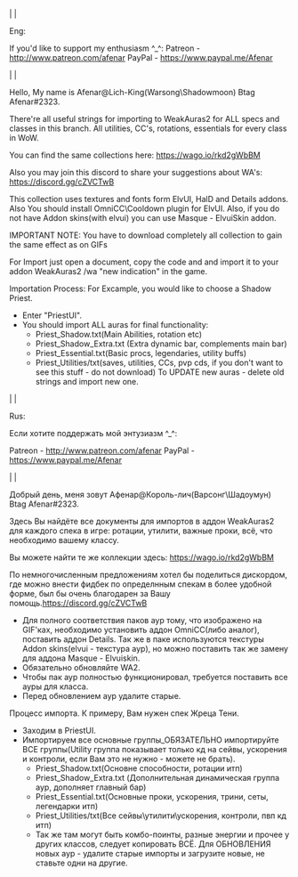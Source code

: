 ﻿|
|

Eng:

If you'd like to support my enthusiasm ^_^:
Patreon - http://www.patreon.com/afenar
PayPal - https://www.paypal.me/Afenar

|
|

Hello, My name is Afenar@Lich-King(Warsong\Shadowmoon) Btag Afenar#2323.

There're all useful strings for importing to WeakAuras2 for ALL specs and classes in this branch. All utilities, CC's,
rotations, essentials for every class in WoW.

You can find the same collections here: https://wago.io/rkd2gWbBM

Also you may join this discord to share your suggestions about WA's: https://discord.gg/cZVCTwB

This collection uses textures and fonts form ElvUI, HalD and Details addons. Also You should install OmniCC\Cooldown plugin for ElvUI. Also, if you do not have Addon skins(with elvui) you can use Masque - ElvuiSkin addon.

IMPORTANT NOTE: You have to download completely all collection to gain the same effect as on GIFs

For Import just open a document, copy the code and and import it to your addon WeakAuras2 /wa "new indication"  in the game.

Importation Process:
For Excample, you would like to choose a Shadow Priest.
- Enter "PriestUI".
- You should import ALL auras for final functionality:
	- Priest_Shadow.txt(Main Abilities, rotation etc)
	- Priest_Shadow_Extra.txt (Extra dynamic bar, complements main bar)
	- Priest_Essential.txt(Basic procs, legendaries, utility buffs)
	- Priest_Utilities/txt(saves, utilities, CCs, pvp cds, if you don't want to see this stuff - do not download)
To UPDATE new auras - delete old strings and import new one.

|
|

Rus:

Если хотите поддержать мой энтузиазм ^_^:

Patreon - http://www.patreon.com/afenar
PayPal - https://www.paypal.me/Afenar


|
|

Добрый день, меня зовут Афенар@Король-лич(Варсонг\Шадоумун) Btag Afenar#2323.

Здесь Вы найдёте все документы для импортов в аддон WeakAuras2 для каждого спека в игре: ротации, утилити, важные проки, всё, что необходимо вашему классу.

Вы можете найти те же коллекции здесь: https://wago.io/rkd2gWbBM

По немногочисленным предложениям хотел бы поделиться дискордом, где можно внести фидбек по определнным спекам в более удобной форме, был бы очень благодарен за Вашу помощь.https://discord.gg/cZVCTwB

- Для полного соответствия паков аур тому, что изображено на GIF'ках, необходимо установить аддон OmniCC(либо аналог), поставить аддон Details. Так же в паке используются текстуры Addon skins(elvui - текстура аур), но можно поставить так же замену для аддона Masque - Elvuiskin.
- Обязательно обновляйте WA2.
- Чтобы пак аур полностью функционировал, требуется поставить все ауры для класса.
- Перед обновлением аур удалите старые.
	
Процесс импорта.
К примеру, Вам нужен спек Жреца Тени. 
- Заходим в PriestUI.
- Импортируем все основные группы_ОБЯЗАТЕЛЬНО импортируйте ВСЕ группы(Utility группа показывает только кд на сейвы, ускорения и контроли, если Вам это не нужно - можете не брать).
	- Priest_Shadow.txt(Основне способности, ротации итп)
	- Priest_Shadow_Extra.txt (Дополнительная динамическая группа аур, дополняет главный бар)
	- Priest_Essential.txt(Основные проки, ускорения, трини, сеты, легендарки итп)
	- Priest_Utilities/txt(Все сейвы\утилити\ускорения, контроли, пвп кд итп)
	- Так же там могут быть комбо-поинты, разные энергии и прочее у других классов, следует копировать ВСЁ.
Для ОБНОВЛЕНИЯ новых аур - удалите старые импорты и загрузите новые, не ставьте одни на другие.

